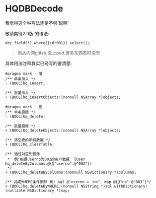 # HQDBDecode

我觉得这个种写法还是不够'聪明'  

敬请期待2.0版 的语法:

```objc
obj.field(*).where({id:001}).select();
```
> 刚从内网gitlab,没上pod,很多东西暂时没有

具体用法注释其实已经写的很清楚:
```objc
#pragma mark - 增
/** 单条插入 */
- (BOOL)hq_insert;

/** 批量插入 */
+ (BOOL)hq_insertObjects:(nonnull NSArray *)objects;

#pragma mark - 删
/** 单条删除 */
- (BOOL)hq_delete;

/** 批量删除 */
+ (BOOL)hq_deleteObjects:(nonnull NSArray *)objects;

/** 清空表的所有数据 */
+ (BOOL)hq_clearTable;

/** 通过对应列删除
 *  例:根据userno为002的用户数据  [User hq_deleteByColumns:@{@"userno":@"002"}]
 */
+ (BOOL)hq_deleteByColumns:(nonnull NSDictionary *)columns;

/** 指定WHERE条件删除 例: sql @"userno = :no", map @{@"no":@"003"}*/
+ (BOOL)hq_deleteByWHERE:(nonnull NSString *)sql withDictionary:(nullable NSDictionary *)map;

```
